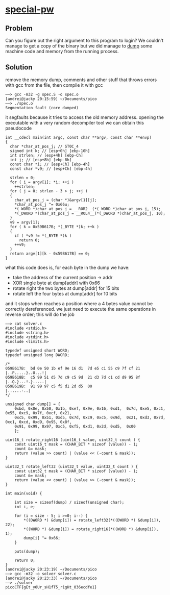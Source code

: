 # [special-pw](https://2018game.picoctf.com/problems)

## Problem
 Can you figure out the right argument to this program to login? We couldn't manage to get a copy of the binary but we did manage to [dump](https://2018shell3.picoctf.com/static/1ffabc690f51eafa70601e3be94305d2/special_pw.S) some machine code and memory from the running process.

## Solution

remove the memory dump, comments and other stuff that throws errors with gcc from the file, then compile it with gcc

```
——> gcc -m32 -g spec.S -o spec.o
[andrei@jacky 20:15:59] ~/Documents/pico
——> ./spec.o
Segmentation fault (core dumped)
```

it segfaults because it tries to access the old memory address. opening the executable with a very random decompiler tool we can obtain this pseudocode

```
int __cdecl main(int argc, const char **argv, const char **envp)
{
  char *char_at_pos_j; // ST0C_4
  signed int k; // [esp+0h] [ebp-10h]
  int strlen; // [esp+4h] [ebp-Ch]
  int j; // [esp+8h] [ebp-8h]
  const char *i; // [esp+Ch] [ebp-4h]
  const char *v9; // [esp+Ch] [ebp-4h]

  strlen = 0;
  for ( i = argv[1]; *i; ++i )
    ++strlen;
  for ( j = 0; strlen - 3 > j; ++j )
  {
    char_at_pos_j = (char *)&argv[1][j];
    *char_at_pos_j ^= 0x66u;
    *(_WORD *)char_at_pos_j = __ROR2__(*(_WORD *)char_at_pos_j, 15);
    *(_DWORD *)char_at_pos_j = __ROL4__(*(_DWORD *)char_at_pos_j, 10);
  }
  v9 = argv[1];
  for ( k = 0x59B617B; *(_BYTE *)k; ++k )
  {
    if ( *v9 != *(_BYTE *)k )
      return 0;
    ++v9;
  }
  return argv[1][k - 0x59B617B] == 0;
}
```

what this code does is, for each byte in the dump we have:
- take the address of the current position -> addr
- XOR single byte at dump[addr] with 0x66
- rotate right the two bytes at dump[addr] for 15 bits
- rotate left the four bytes at dump[addr] for 10 bits

and it stops when reaches a position where a 4 bytes value cannot be correctly dereferenced. we just need to execute the same operations in reverse order; this will do the job

```
——> cat solver.c
#include <stdio.h>
#include <string.h>
#include <stdint.h>
#include <limits.h>

typedef unsigned short WORD;
typedef unsigned long DWORD;

/*
059B617B:  bd 0e 50 1b ef 9e 16 d1  7d e5 c1 55 c9 7f cf 21   |..P.....}..U...!|
059B618B:  c5 99 51 d5 7d c9 c5 9d  21 d3 7d c1 cd d9 95 8f   |..Q.}...!.}.....|
059B619B:  91 99 97 c5 f5 d1 2d d5  00                        |......-..|
*/

unsigned char dump[] = {
	0xbd, 0x0e, 0x50, 0x1b, 0xef, 0x9e, 0x16, 0xd1,  0x7d, 0xe5, 0xc1, 0x55, 0xc9, 0x7f, 0xcf, 0x21,
	0xc5, 0x99, 0x51, 0xd5, 0x7d, 0xc9, 0xc5, 0x9d,  0x21, 0xd3, 0x7d, 0xc1, 0xcd, 0xd9, 0x95, 0x8f,
	0x91, 0x99, 0x97, 0xc5, 0xf5, 0xd1, 0x2d, 0xd5,  0x00
	};

uint16_t rotate_right16 (uint16_t value, uint32_t count ) {
    const uint16_t mask = (CHAR_BIT * sizeof (value)) - 1;
    count &= mask;
    return (value >> count) | (value << (-count & mask));
}

uint32_t rotate_left32 (uint32_t value, uint32_t count ) {
    const uint32_t mask = (CHAR_BIT * sizeof (value)) - 1;
    count &= mask;
    return (value << count) | (value >> (-count & mask));
}

int main(void) {

	int size = sizeof(dump) / sizeof(unsigned char);
	int i, e;

	for (i = size - 5; i >=0; i--) {
		*((DWORD *) &dump[i]) = rotate_left32(*((DWORD *) &dump[i]), 22);
		*((WORD *) &dump[i]) = rotate_right16(*((WORD *) &dump[i]), 1);
		dump[i] ^= 0x66;
	}

	puts(dump);

	return 0;
}
[andrei@jacky 20:23:19] ~/Documents/pico
——> gcc -m32 -o solver solver.c
[andrei@jacky 20:23:33] ~/Documents/pico
——> ./solver
picoCTF{gEt_y0Ur_sH1fT5_r1gHt_036ecdfe1}
```
